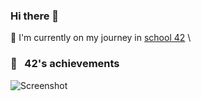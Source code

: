 ### Hi there 👋

🔭 I'm currently on my journey in [school 42](https://42yerevan.am/) \

### 🌌  &nbsp; 42's achievements
![Screenshot](image.png)
<!--
**symatevo/symatevo** is a ✨ _special_ ✨ repository because its `README.md` (this file) appears on your GitHub profile.

Here are some ideas to get you started:

- 🔭 I’m currently working on ...
- 🌱 I’m currently learning ...
- 👯 I’m looking to collaborate on ...
- 🤔 I’m looking for help with ...
- 💬 Ask me about ...
- 📫 How to reach me: ...
- 😄 Pronouns: ...
- ⚡ Fun fact: ...
-->

